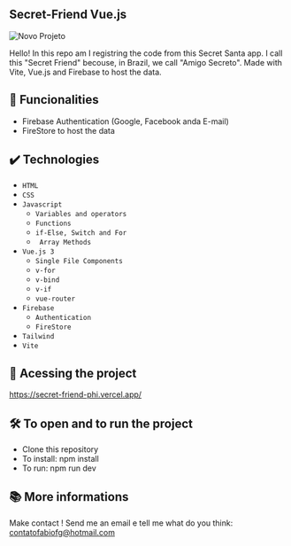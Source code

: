 ## Secret-Friend Vue.js

![Novo Projeto](https://user-images.githubusercontent.com/84576249/201650571-6f9481a5-9cf6-4d8f-8e94-3ca9532d8a1c.png)

Hello! In this repo am I registring the code from this Secret Santa app. I call this "Secret Friend" becouse, in Brazil, we call "Amigo Secreto". Made with Vite, Vue.js and Firebase to host the data.

## 🔨 Funcionalities

- Firebase Authentication (Google, Facebook anda E-mail)
- FireStore to host the data

## ✔️ Technologies

- `HTML`
- `CSS`
- `Javascript`
  - `Variables and operators`
  - `Functions`
  - `if-Else, Switch and For`
  - ` Array Methods`
- `Vue.js 3`
  - `Single File Components`
  - `v-for`
  - `v-bind`
  - `v-if`
  - `vue-router`
- `Firebase`
  - `Authentication`
  - `FireStore`
- `Tailwind`
- `Vite`

## 📁 Acessing the project

https://secret-friend-phi.vercel.app/

## 🛠️ To open and to run the project

- Clone this repository
- To install: npm install
- To run: npm run dev

## 📚 More informations

Make contact ! Send me an email e tell me what do you think: contatofabiofg@hotmail.com
